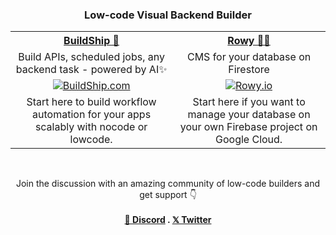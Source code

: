 <h3 align="center">Low-code Visual Backend Builder </h3> 
<table align="center" style="table-layout: fixed; width:100%;">
    <tr align="center">
        <th>
          <a href="https://buildship.com">BuildShip 🚀</a>
        </th>
        <th>
          <a href="https://www.rowy.io">
              Rowy 🚣‍♀️
          </a>
        </th>
    </tr>
    <tr align="center">
        <td>
            Build APIs, scheduled jobs, any backend task - powered by AI✨ <br/> 
        </td>
        <td>
            CMS for your database on Firestore
        </td>  
    </tr>
    <tr align="center">
        <td>
            <a href="https://buildship.com">
            <img   alt="BuildShip.com" src="https://github.com/rowyio/.github/assets/307298/93fc342f-9ce5-4d0e-96fc-dffc146fc4be"/>
            </a>
        </td>
        <td>
            <a href="https://www.rowy.io">
            <img  alt="Rowy.io" src="https://github.com/rowyio/.github/assets/307298/9a3a5990-c33b-4244-a24f-6290ccc81ef4"/>
            </a>
        </td>
    </tr>
    <tr align="center">
         <td>
            Start here to build workflow automation for your apps scalably with nocode or lowcode. 
        </td>
        <td>
            Start here if you want to manage your database on your own Firebase project on Google Cloud.
        </td>
    </tr>
</table>
<br/>
<p align="center">
    Join the discussion with an amazing community of low-code builders and get support 👇
    <br/><br/>
    <strong>
    <a href="https://buildship.com/discord" target="_blank">💬 Discord</a>
    .
   <a href="https://buildship.com/twitter" target="_blank">𝕏 Twitter</a></strong>
  </p>
</p> 
